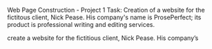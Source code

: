 Web Page Construction - Project 1
Task: Creation of a website for the fictitous client, Nick Pease. His company's name is ProsePerfect; its product is professional writing and editing services. 

create a website for the fictitious client, Nick Pease. His company’s

